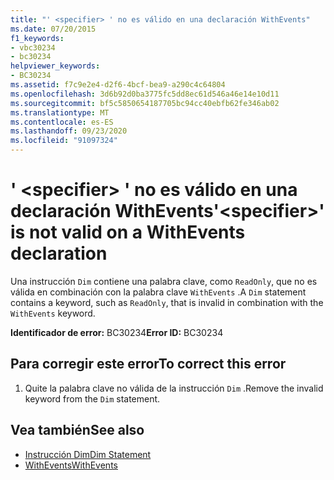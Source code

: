 ```yaml
---
title: "' <specifier> ' no es válido en una declaración WithEvents"
ms.date: 07/20/2015
f1_keywords:
- vbc30234
- bc30234
helpviewer_keywords:
- BC30234
ms.assetid: f7c9e2e4-d2f6-4bcf-bea9-a290c4c64804
ms.openlocfilehash: 3d6b92d0ba3775fc5dd8ec61d546a46e14e10d11
ms.sourcegitcommit: bf5c5850654187705bc94cc40ebfb62fe346ab02
ms.translationtype: MT
ms.contentlocale: es-ES
ms.lasthandoff: 09/23/2020
ms.locfileid: "91097324"
---
```

# <a name="specifier-is-not-valid-on-a-withevents-declaration"></a><span data-ttu-id="18772-102">' \<specifier> ' no es válido en una declaración WithEvents</span><span class="sxs-lookup"><span data-stu-id="18772-102">'\<specifier>' is not valid on a WithEvents declaration</span></span>

<span data-ttu-id="18772-103">Una instrucción `Dim` contiene una palabra clave, como `ReadOnly`, que no es válida en combinación con la palabra clave `WithEvents` .</span><span class="sxs-lookup"><span data-stu-id="18772-103">A `Dim` statement contains a keyword, such as `ReadOnly`, that is invalid in combination with the `WithEvents` keyword.</span></span>  
  
 <span data-ttu-id="18772-104">**Identificador de error:** BC30234</span><span class="sxs-lookup"><span data-stu-id="18772-104">**Error ID:** BC30234</span></span>  
  
## <a name="to-correct-this-error"></a><span data-ttu-id="18772-105">Para corregir este error</span><span class="sxs-lookup"><span data-stu-id="18772-105">To correct this error</span></span>  
  
1. <span data-ttu-id="18772-106">Quite la palabra clave no válida de la instrucción `Dim` .</span><span class="sxs-lookup"><span data-stu-id="18772-106">Remove the invalid keyword from the `Dim` statement.</span></span>  
  
## <a name="see-also"></a><span data-ttu-id="18772-107">Vea también</span><span class="sxs-lookup"><span data-stu-id="18772-107">See also</span></span>

- [<span data-ttu-id="18772-108">Instrucción Dim</span><span class="sxs-lookup"><span data-stu-id="18772-108">Dim Statement</span></span>](../language-reference/statements/dim-statement.md)
- [<span data-ttu-id="18772-109">WithEvents</span><span class="sxs-lookup"><span data-stu-id="18772-109">WithEvents</span></span>](../language-reference/modifiers/withevents.md)
